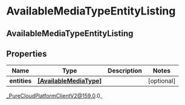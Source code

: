# AvailableMediaTypeEntityListing

## AvailableMediaTypeEntityListing

## Properties

|Name | Type | Description | Notes|
|------------ | ------------- | ------------- | -------------|
| **entities** | [**[AvailableMediaType]**](AvailableMediaType) |  | [optional] |



_PureCloudPlatformClientV2@159.0.0_
